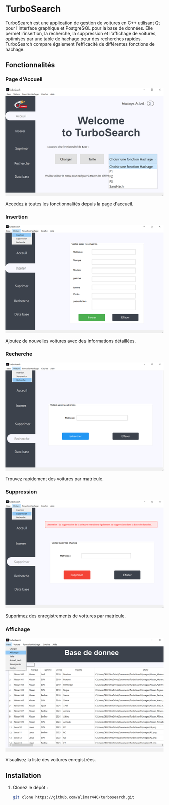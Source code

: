 # TurboSearch

TurboSearch est une application de gestion de voitures en C++ utilisant Qt pour l'interface graphique et PostgreSQL pour la base de données. Elle permet l'insertion, la recherche, la suppression et l'affichage de voitures, optimisés par une table de hachage pour des recherches rapides. TurboSearch compare également l'efficacité de différentes fonctions de hachage.

## Fonctionnalités

### Page d'Accueil

![Page d'Accueil](images/page_accueil.png)

Accédez à toutes les fonctionnalités depuis la page d'accueil.

### Insertion

![Insertion](images/page_insertion.png)

Ajoutez de nouvelles voitures avec des informations détaillées.

### Recherche

![Recherche](images/page_recherche.png)

Trouvez rapidement des voitures par matricule.

### Suppression

![Suppression](images/page_suppression.png)

Supprimez des enregistrements de voitures par matricule.

### Affichage

![Affichage](images/visualisation_donnees.png)

Visualisez la liste des voitures enregistrées.



## Installation

1. Clonez le dépôt :
   ```sh
   git clone https://github.com/alimar440/turbosearch.git
